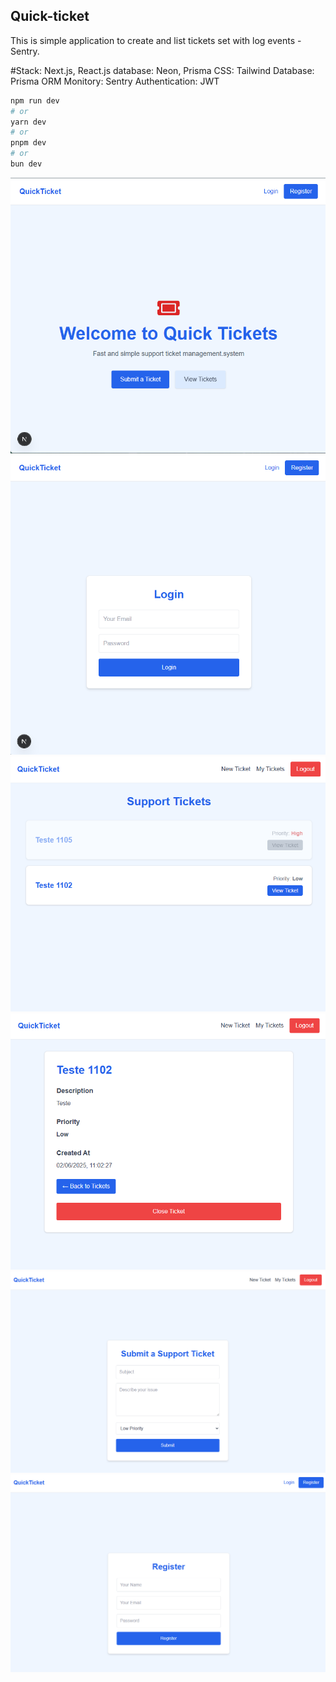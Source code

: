 
## Quick-ticket

This is simple application to create and list tickets set with log events - Sentry. 
 
#Stack: 
Next.js, React.js 
database: Neon, Prisma 
CSS: Tailwind 
Database: Prisma ORM 
Monitory: Sentry 
Authentication: JWT 


```bash
npm run dev
# or
yarn dev
# or
pnpm dev
# or
bun dev
```
![Quick-ticket](https://github.com/atelesjr/quick-ticket/blob/master/public/home.png)
![Quick-ticket](https://github.com/atelesjr/quick-ticket/blob/master/public/login.png)
![Quick-ticket](https://github.com/atelesjr/quick-ticket/blob/master/public/tickets.png)
![Quick-ticket](https://github.com/atelesjr/quick-ticket/blob/master/public/ticket-item.png)
![Quick-ticket](https://github.com/atelesjr/quick-ticket/blob/master/public/ticket-new.png)
![Quick-ticket](https://github.com/atelesjr/quick-ticket/blob/master/public/register.png)





